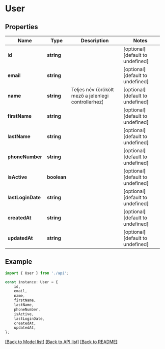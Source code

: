 # User


## Properties

Name | Type | Description | Notes
------------ | ------------- | ------------- | -------------
**id** | **string** |  | [optional] [default to undefined]
**email** | **string** |  | [optional] [default to undefined]
**name** | **string** | Teljes név (örökölt mező a jelenlegi controllerhez) | [optional] [default to undefined]
**firstName** | **string** |  | [optional] [default to undefined]
**lastName** | **string** |  | [optional] [default to undefined]
**phoneNumber** | **string** |  | [optional] [default to undefined]
**isActive** | **boolean** |  | [optional] [default to undefined]
**lastLoginDate** | **string** |  | [optional] [default to undefined]
**createdAt** | **string** |  | [optional] [default to undefined]
**updatedAt** | **string** |  | [optional] [default to undefined]

## Example

```typescript
import { User } from './api';

const instance: User = {
    id,
    email,
    name,
    firstName,
    lastName,
    phoneNumber,
    isActive,
    lastLoginDate,
    createdAt,
    updatedAt,
};
```

[[Back to Model list]](../README.md#documentation-for-models) [[Back to API list]](../README.md#documentation-for-api-endpoints) [[Back to README]](../README.md)
